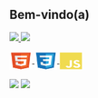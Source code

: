## Bem-vindo(a)

 <div>
   <a href="https://github.com/PedroCrqs">
   <img height="150em" src="https://github-readme-stats.vercel.app/api?username=pedrocrqs&show_icons=true&theme=tokyonight&include_all_commits=true&count_private=true"/>
   <img height="150em" src="https://github-readme-stats.vercel.app/api/top-langs/?username=pedrocrqs&layout=compact&langs_count=6&theme=tokyonight"/>
</div>
    
<br>
    
<div style="display: inline_block">
  <img align="center" alt="HTML" height="30" width="40" src="https://raw.githubusercontent.com/devicons/devicon/master/icons/html5/html5-original.svg">
  <img align="center" alt="CSS" height="30" width="40" src="https://raw.githubusercontent.com/devicons/devicon/master/icons/css3/css3-original.svg">
<img align="center" alt="Js" height="30" width="40" src="https://raw.githubusercontent.com/devicons/devicon/master/icons/javascript/javascript-plain.svg">
</div>
 
<br>
 
<div> 
  <a href = "mailto:pedrocerqueira0506@gmail.com"><img src="https://img.shields.io/badge/-Gmail-%23333?style=for-the-badge&logo=gmail&logoColor=white" target="_blank"></a>
  <a href="empty" target="_blank"><img src="##" target="_blank"></a>
</div>
